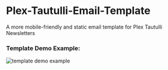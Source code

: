# Plex-Tautulli-Email-Template
A more mobile-friendly and static email template for Plex Tautulli Newsletters


### Template Demo Example:

![template demo example](https://i.imgur.com/woquR2B.png)
